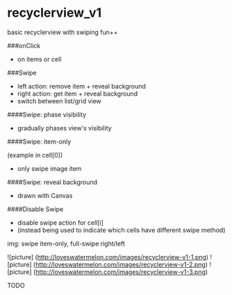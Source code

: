 # recyclerview_v1
basic recyclerview with swiping fun++

###onClick
- on items or cell

###Swipe
- left action: remove item + reveal background
- right action: get item + reveal background
- switch between list/grid view

####Swipe: phase visibility
- gradually phases view's visibility

####Swipe: item-only

(example in cell[0])
- only swipe image item

####Swipe: reveal background
- drawn with Canvas

####Disable Swipe
- disable swipe action for cell[i]
- (instead being used to indicate which cells have different swipe method)

img: swipe item-only, full-swipe right/left

![picture] (http://loveswatermelon.com/images/recyclerview-v1-1.png)
![picture] (http://loveswatermelon.com/images/recyclerview-v1-2.png)
![picture] (http://loveswatermelon.com/images/recyclerview-v1-3.png)


TODO
